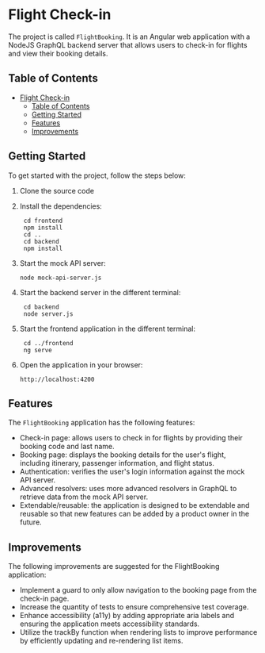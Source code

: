 # Flight Check-in

The project is called `FlightBooking`. It is an Angular web application with a NodeJS GraphQL backend server that allows users to check-in for flights and view their booking details.

## Table of Contents

- [Flight Check-in](#flight-check-in)
  - [Table of Contents](#table-of-contents)
  - [Getting Started](#getting-started)
  - [Features](#features)
  - [Improvements](#improvements)


## Getting Started

To get started with the project, follow the steps below:

1. Clone the source code
   
2. Install the dependencies: 
   ```
    cd frontend
    npm install
    cd ..
    cd backend
    npm install
    ```
3. Start the mock API server:
   ```   
   node mock-api-server.js
   ```   
4. Start the backend server in the different terminal:
   ```   
    cd backend
    node server.js
   ```      
5. Start the frontend application in the different terminal:
   ```   
    cd ../frontend
    ng serve
   ```      
6. Open the application in your browser: 
   
    `http://localhost:4200`


## Features

The `FlightBooking` application has the following features:

- Check-in page: allows users to check in for flights by providing their booking code and last name.
- Booking page: displays the booking details for the user's flight, including itinerary, passenger information, and flight status.
- Authentication: verifies the user's login information against the mock API server.
- Advanced resolvers: uses more advanced resolvers in GraphQL to retrieve data from the mock API server.
- Extendable/reusable: the application is designed to be extendable and reusable so that new features can be added by a product owner in the future.

## Improvements

The following improvements are suggested for the FlightBooking application:

- Implement a guard to only allow navigation to the booking page from the check-in page.
- Increase the quantity of tests to ensure comprehensive test coverage.
- Enhance accessibility (a11y) by adding appropriate aria labels and ensuring the application meets accessibility standards.
- Utilize the trackBy function when rendering lists to improve performance by efficiently updating and re-rendering list items.
